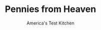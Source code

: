 ---
layout: ../../layouts/MarkdownPostLayout.astro
title: Pennies from Heaven
author: America's Test Kitchen
pubDate: 2023-03-15
description: "The expression means an unexpected windfall of good fortune. But at first these glazed carrots were anything but a windfall of good flavor."
image_url: https://res.cloudinary.com/hksqkdlah/image/upload/ar_1:1,c_fill,dpr_2.0,f_auto,fl_lossy.progressive.strip_profile,g_faces:auto,q_auto:low,w_344/9789_sfs-penniesfromheaven-12
tags: ["Side Dishes","American","Vegetables","Quick"]
calories: 473
protein: 1
carbohydrates: 22
fats: 
fiber: 5
ingredients: ["1 pound, carrots, peeled and sliced 1/4 inch thick","1/4 teaspoon, grated orange zest plus 1/2 cup juice","1/4 cup, dried apricots, chopped","2 tablespoons, lemon juice",", Salt and pepper","1/8 teaspoon, ground cinnamon","1 tablespoon, sugar","1 tablespoon, unsalted butter"]
serves: 4
time: "30 minutes"
instructions: ["Bring carrots, orange zest and juice, apricots, lemon juice, ½ teaspoon salt, ¼ teaspoon pepper, and cinnamon to boil in 12-inch nonstick skillet over medium-high heat. Reduce heat to medium-low, cover, and simmer, stirring occasionally, until carrots are nearly tender, 8 to 10 minutes.","Remove lid, increase heat to medium-high, and cook until liquid is reduced to 2 tablespoons, 1 to 2 minutes. Add sugar and butter and cook, stirring frequently, until carrots are tender and glaze is thick and glossy, 1 to 2 minutes. Season with salt and pepper to taste. Serve."]
nutrition: ["498 mg Potassium","50 mg Phosphorus","65 mg Calcium","20 mg Magnesium","345 mg Sodium","3 g Fat","1 mg Niacin (B3)","26 mg Vitamin C","7 mg Cholesterol","1 g Saturated","5 g Fiber","27 µg Folate (food)","13 g Sugars","16 µg Vitamin K","119 g Water","22 g Carbs","27 µg Folate equivalent (total)","1 g Protein","1 mg Vitamin E","988 µg Vitamin A","118 kcal Energy","3 g Sugars, added","473 calories"]
notes: "We like to use a rasp-style grater to zest citrus fruits."
---